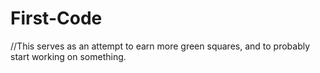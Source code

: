 # First-Code
//This serves as an attempt to earn more green squares, and to probably start working on something. 
